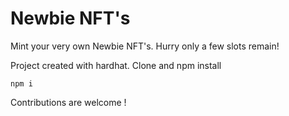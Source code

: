 # Newbie NFT's

Mint your very own Newbie NFT's. Hurry only a few slots remain!


Project created with hardhat. Clone and npm install 
```shell
npm i
```
Contributions are welcome ! 